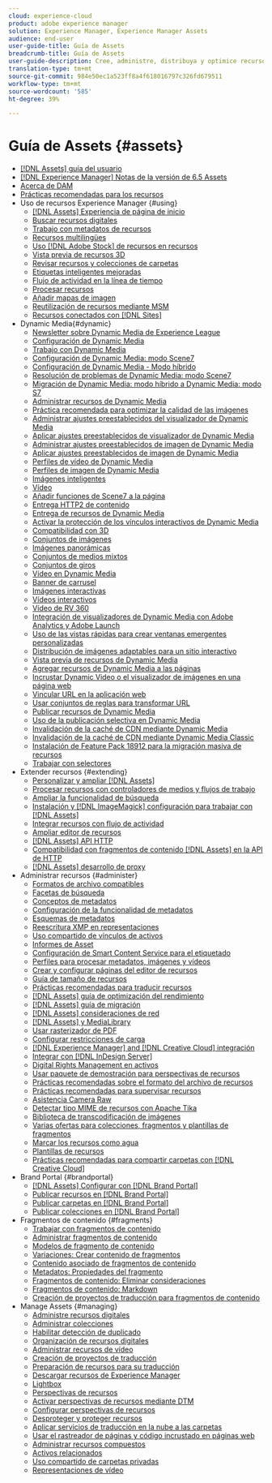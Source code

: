 ```yaml
---
cloud: experience-cloud
product: adobe experience manager
solution: Experience Manager, Experience Manager Assets
audience: end-user
user-guide-title: Guía de Assets
breadcrumb-title: Guía de Assets
user-guide-description: Cree, administre, distribuya y optimice recursos digitales.
translation-type: tm+mt
source-git-commit: 984e50ec1a523ff8a4f618016797c326fd679511
workflow-type: tm+mt
source-wordcount: '585'
ht-degree: 39%

---
```



# Guía de Assets {#assets}

+ [[!DNL Assets] guía del usuario](home.md)
+ [[!DNL Experience Manager] Notas de la versión de 6.5 Assets](https://docs.adobe.com/content/help/en/experience-manager-65/release-notes/assets.html)
+ [Acerca de DAM](assets.md)
+ [Prácticas recomendadas para los recursos](best-practices-for-assets.md)
+ Uso de recursos Experience Manager {#using}
   + [[!DNL Assets] Experiencia de página de inicio](assets-home-page.md)
   + [Buscar recursos digitales](search-assets.md)
   + [Trabajo con metadatos de recursos](metadata.md)
   + [Recursos multilingües](multilingual-assets.md)
   + [Uso [!DNL Adobe Stock] de recursos en recursos](aem-assets-adobe-stock.md)
   + [Vista previa de recursos 3D](previewing-3d-assets.md)
   + [Revisar recursos y colecciones de carpetas](bulk-approval.md)
   + [Etiquetas inteligentes mejoradas](enhanced-smart-tags.md)
   + [Flujo de actividad en la línea de tiempo](activity-stream.md)
   + [Procesar recursos](assets-workflow.md)
   + [Añadir mapas de imagen](image-maps.md)
   + [Reutilización de recursos mediante MSM](reuse-assets-using-msm.md)
   + [Recursos conectados con [!DNL Sites]](use-assets-across-connected-assets-instances.md)
+ Dynamic Media{#dynamic}
   + [Newsletter sobre Dynamic Media de Experience League](dynamic-media-newsletter.md)
   + [Configuración de Dynamic Media](administering-dynamic-media.md)
   + [Trabajo con Dynamic Media](dynamic-media.md)
   + [Configuración de Dynamic Media: modo Scene7](config-dms7.md)
   + [Configuración de Dynamic Media - Modo híbrido](config-dynamic.md)
   + [Resolución de problemas de Dynamic Media: modo Scene7](troubleshoot-dms7.md)
   + [Migración de Dynamic Media: modo híbrido a Dynamic Media: modo S7](migrate-from-hybrid-to-dms7.md)
   + [Administrar recursos de Dynamic Media](managing-assets.md)
   + [Práctica recomendada para optimizar la calidad de las imágenes](best-practices-for-optimizing-the-quality-of-your-images.md)
   + [Administrar ajustes preestablecidos del visualizador de Dynamic Media](managing-viewer-presets.md)
   + [Aplicar ajustes preestablecidos de visualizador de Dynamic Media](viewer-presets.md)
   + [Administrar ajustes preestablecidos de imagen de Dynamic Media](managing-image-presets.md)
   + [Aplicar ajustes preestablecidos de imagen de Dynamic Media](image-presets.md)
   + [Perfiles de vídeo de Dynamic Media](video-profiles.md)
   + [Perfiles de imagen de Dynamic Media](image-profiles.md)
   + [Imágenes inteligentes](imaging-faq.md)
   + [Vídeo](s7-video.md)
   + [Añadir funciones de Scene7 a la página](scene7.md)
   + [Entrega HTTP2 de contenido](http2.md)
   + [Entrega de recursos de Dynamic Media](delivering-dynamic-media-assets.md)
   + [Activar la protección de los vínculos interactivos de Dynamic Media](hotlink-protection.md)
   + [Compatibilidad con 3D](/help/assets/assets-3d.md)
   + [Conjuntos de imágenes](image-sets.md)
   + [Imágenes panorámicas](panoramic-images.md)
   + [Conjuntos de medios mixtos](mixed-media-sets.md)
   + [Conjuntos de giros](spin-sets.md)
   + [Vídeo en Dynamic Media](video.md)
   + [Banner de carrusel](carousel-banners.md)
   + [Imágenes interactivas](interactive-images.md)
   + [Vídeos interactivos](interactive-videos.md)
   + [Vídeo de RV 360](/help/assets/360-video.md)
   + [Integración de visualizadores de Dynamic Media con Adobe Analytics y Adobe Launch](/help/assets/launch.md)
   + [Uso de las vistas rápidas para crear ventanas emergentes personalizadas](custom-pop-ups.md)
   + [Distribución de imágenes adaptables para un sitio interactivo](responsive-site.md)
   + [Vista previa de recursos de Dynamic Media](previewing-assets.md)
   + [Agregar recursos de Dynamic Media a las páginas](adding-dynamic-media-assets-to-pages.md)
   + [Incrustar Dynamic Video o el visualizador de imágenes en una página web](embed-code.md)
   + [Vincular URL en la aplicación web](linking-urls-to-yourwebapplication.md)
   + [Usar conjuntos de reglas para transformar URL](using-rulesets-to-transform-urls.md)
   + [Publicar recursos de Dynamic Media](publishing-dynamicmedia-assets.md)
   + [Uso de la publicación selectiva en Dynamic Media](selective-publishing.md)
   + [Invalidación de la caché de CDN mediante Dynamic Media](invalidate-cdn-cache-dynamic-media.md)
   + [Invalidación de la caché de CDN mediante Dynamic Media Classic](invalidate-cdn-cache-dm-classic.md)
   + [Instalación de Feature Pack 18912 para la migración masiva de recursos](bulk-ingest-migrate.md)
   + [Trabajar con selectores](working-with-selectors.md)
+ Extender recursos {#extending}
   + [Personalizar y ampliar [!DNL Assets]](extending-assets.md)
   + [Procesar recursos con controladores de medios y flujos de trabajo](media-handlers.md)
   + [Ampliar la funcionalidad de búsqueda](searchx.md)
   + [Instalación y [!DNL ImageMagick] configuración para trabajar con [!DNL Assets]](best-practices-for-imagemagick.md)
   + [Integrar recursos con flujo de actividad](extending-activity-stream.md)
   + [Ampliar editor de recursos](asseteditorx.md)
   + [[!DNL Assets] API HTTP](mac-api-assets.md)
   + [Compatibilidad con fragmentos de contenido [!DNL Assets] en la API de HTTP](assets-api-content-fragments.md)
   + [[!DNL Assets] desarrollo de proxy](proxy.md)
+ Administrar recursos {#administer}
   + [Formatos de archivo compatibles](assets-formats.md)
   + [Facetas de búsqueda](search-facets.md)
   + [Conceptos de metadatos](metadata-concepts.md)
   + [Configuración de la funcionalidad de metadatos](metadata-config.md)
   + [Esquemas de metadatos](metadata-schemas.md)
   + [Reescritura XMP en representaciones](xmp-writeback.md)
   + [Uso compartido de vínculos de activos](link-sharing.md)
   + [Informes de Asset](asset-reports.md)
   + [Configuración de Smart Content Service para el etiquetado](config-smart-tagging.md)
   + [Perfiles para procesar metadatos, imágenes y vídeos](processing-profiles.md)
   + [Crear y configurar páginas del editor de recursos](assets-finder-editor.md)
   + [Guía de tamaño de recursos](assets-sizing-guide.md)
   + [Prácticas recomendadas para traducir recursos](best-practices-for-translating-assets-efficiently.md)
   + [[!DNL Assets] guía de optimización del rendimiento](performance-tuning-guidelines.md)
   + [[!DNL Assets] guía de migración](assets-migration-guide.md)
   + [[!DNL Assets] consideraciones de red](assets-network-considerations.md)
   + [[!DNL Assets] y MediaLibrary](medialibrary.md)
   + [Usar rasterizador de PDF](aem-pdf-rasterizer.md)
   + [Configurar restricciones de carga](configuring-asset-upload-restrictions.md)
   + [[!DNL Experience Manager] and [!DNL Creative Cloud] integración](aem-cc-integration-best-practices.md)
   + [Integrar con [!DNL InDesign Server]](indesign.md)
   + [Digital Rights Management en activos](drm.md)
   + [Usar paquete de demostración para perspectivas de recursos](use-demo-package-for-asset-insights.md)
   + [Prácticas recomendadas sobre el formato del archivo de recursos](assets-file-format-best-practices.md)
   + [Prácticas recomendadas para supervisar recursos](assets-monitoring-best-practices.md)
   + [Asistencia Camera Raw](camera-raw.md)
   + [Detectar tipo MIME de recursos con Apache Tika](detect-asset-mime-type-with-tika.md)
   + [Biblioteca de transcodificación de imágenes](imaging-transcoding-library.md)
   + [Varias ofertas para colecciones, fragmentos y plantillas de fragmentos](multi-tenancy.md)
   + [Marcar los recursos como agua](watermarking.md)
   + [Plantillas de recursos](asset-templates.md)
   + [Prácticas recomendadas para compartir carpetas con [!DNL Creative Cloud]](aem-cc-folder-sharing-best-practices.md)
+ Brand Portal {#brandportal}
   + [ [!DNL Assets] Configurar con [!DNL Brand Portal]](configure-aem-assets-with-brand-portal.md)
   + [Publicar recursos en [!DNL Brand Portal]](brand-portal-publish-assets.md)
   + [Publicar carpetas en [!DNL Brand Portal]](brand-portal-publish-folder.md)
   + [Publicar colecciones en [!DNL Brand Portal]](brand-portal-publish-collection.md)
+ Fragmentos de contenido {#fragments}
   + [Trabajar con fragmentos de contenido](content-fragments/content-fragments.md)
   + [Administrar fragmentos de contenido](content-fragments/content-fragments-managing.md)
   + [Modelos de fragmento de contenido](content-fragments/content-fragments-models.md)
   + [Variaciones: Crear contenido de fragmentos](content-fragments/content-fragments-variations.md)
   + [Contenido asociado de fragmentos de contenido](content-fragments/content-fragments-assoc-content.md)
   + [Metadatos: Propiedades del fragmento](content-fragments/content-fragments-metadata.md)
   + [Fragmentos de contenido: Eliminar consideraciones](content-fragments/content-fragments-delete.md)
   + [Fragmentos de contenido: Markdown](content-fragments/content-fragments-markdown.md)
   + [Creación de proyectos de traducción para fragmentos de contenido](creating-translation-projects-for-content-fragments.md)
+ Manage Assets {#managing}
   + [Administre recursos digitales](manage-assets.md)
   + [Administrar colecciones](manage-collections.md)
   + [Habilitar detección de duplicado](duplicate-detection.md)
   + [Organización de recursos digitales](organize-assets.md)
   + [Administrar recursos de vídeo](managing-video-assets.md)
   + [Creación de proyectos de traducción](translation-projects.md)
   + [Preparación de recursos para su traducción](preparing-assets-for-translation.md)
   + [Descargar recursos de Experience Manager](download-assets-from-aem.md)
   + [Lightbox](light-box.md)
   + [Perspectivas de recursos](asset-insights.md)
   + [Activar perspectivas de recursos mediante DTM](use-dtm-for-asset-insights.md)
   + [Configurar perspectivas de recursos](configure-asset-insights.md)
   + [Desproteger y proteger recursos](check-out-and-submit-assets.md)
   + [Aplicar servicios de traducción en la nube a las carpetas](transition-cloud-services.md)
   + [Usar el rastreador de páginas y código incrustado en páginas web](use-page-tracker.md)
   + [Administrar recursos compuestos](managing-linked-subassets.md)
   + [Activos relacionados](related-assets.md)
   + [Uso compartido de carpetas privadas](private-folder.md)
   + [Representaciones de vídeo](video-renditions.md)
